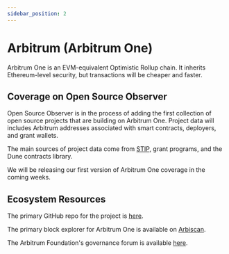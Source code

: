 ```yaml
---
sidebar_position: 2
---
```


# Arbitrum (Arbitrum One)

Arbitrum One is an EVM-equivalent Optimistic Rollup chain. It inherits Ethereum-level security, but transactions will be cheaper and faster.

## Coverage on Open Source Observer

Open Source Observer is in the process of adding the first collection of open source projects that are building on Arbitrum One. Project data will includes Arbitrum addresses associated with smart contracts, deployers, and grant wallets.

The main sources of project data come from [STIP](https://forum.arbitrum.foundation/t/arbitrums-short-term-incentive-program-arbitrum-improvement-proposal/16131), grant programs, and the Dune contracts library.

We will be releasing our first version of Arbitrum One coverage in the coming weeks.

## Ecosystem Resources

The primary GitHub repo for the project is [here](https://github.com/OffchainLabs).

The primary block explorer for Arbitrum One is available on [Arbiscan](https://arbiscan.io/).

The Arbitrum Foundation's governance forum is available [here](https://forum.arbitrum.foundation/).
